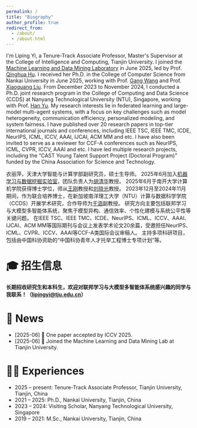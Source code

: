 ```yaml
---
permalink: /
title: "Biography"
author_profile: true
redirect_from: 
  - /about/
  - /about.html
---
```


<!--I'm Liping Yi, a PhD student in the College of Computer at Nankai University, working with Prof. Gang Wang.
I have been a visiting scholar in the College of Computing and Data Science at Nanyang Technological University, working with Prof. Han Yu.
Prior to NKU, I received bachelor degree from Qingdao University of Science and Technology in 2019.-->

I'm Liping Yi, a Tenure-Track Associate Professor, Master's Supervisor at the College of Intelligence and Computing, Tianjin University. 
I joined the [Machine Learning and Data Mining Laboratory](https://ml-dm-tju.pages.dev/) in June 2025, led by Prof. [Qinghua Hu](https://cic.tju.edu.cn/faculty/huqinghua/index.html).
I received her Ph.D. in the College of Computer Science from Nankai University in June 2025, working with Prof. [Gang Wang](https://cc.nankai.edu.cn/2021/0323/c13619a548871/page.htm) and Prof. [Xiaoguang Liu](https://cc.nankai.edu.cn/2021/0323/c13619a548878/page.htm). 
From December 2023 to November 2024, I conducted a Ph.D. joint research program in the College of Computing and Data Science (CCDS) at Nanyang Technological University (NTU), Singapore, working with Prof. [Han Yu](https://federated-learning.org/han.yu/). 
My research interests lie in federated learning and large-model multi-agent systems, with a focus on key challenges such as model heterogeneity, communication efficiency, personalized modeling, and system fairness.
I have published over 20 research papers in top-tier international journals and conferences, including IEEE TSC, IEEE TMC, ICDE, NeurIPS, ICML, ICCV, AAAI, IJCAI, ACM MM and etc.
I have also been invited to serve as a reviewer for CCF-A conferences such as NeurIPS, ICML, CVPR, ICCV, AAAI and etc.
I have led multiple research projects, including the “CAST Young Talent Support Project (Doctoral Program)” funded by the China Association for Science and Technology. 


衣丽萍，天津大学智能与计算学部副研究员，硕士生导师。
2025年6月加入[机器学习与数据挖掘实验室](https://ml-dm-tju.pages.dev/)，团队负责人为[胡清华](https://cic.tju.edu.cn/faculty/huqinghua/index.html)教授。
2025年6月于南开大学计算机学院获得博士学位，师从[王刚](https://cc.nankai.edu.cn/2021/0323/c13619a548871/page.htm)教授和[刘晓光](https://cc.nankai.edu.cn/2021/0323/c13619a548878/page.htm)教授。
2023年12月至2024年11月期间，作为联合培养博士，在新加坡南洋理工大学（NTU）计算与数据科学学院（CCDS）开展学术研究，合作导师为[于涵](https://federated-learning.org/han.yu/)副教授。
研究方向主要包括联邦学习与大模型多智能体系统，聚焦于模型异构、通信效率、个性化建模与系统公平性等关键问题。
在IEEE TSC、IEEE TMC、ICDE、NeurIPS、ICML、ICCV、AAAI、IJCAI、ACM MM等国际期刊与会议上发表学术论文20余篇，受邀担任NeurIPS、ICML、CVPR、ICCV、AAAI等CCF-A类国际会议审稿人。
主持多项科研项目，包括由中国科协资助的“中国科协青年人才托举工程博士专项计划”等。


🎓 招生信息
======
**长期招收研究生和本科生，欢迎对联邦学习与大模型多智能体系统感兴趣的同学与我联系！（lipingyi@tju.edu.cn）**


<!--Research Interest
======
+ Federated Learning: robustness to adversarial attacks, communication efficiency, personalization for boosting accuracy, and support for heterogeneous models
+ Large-scale Multi-agent Systems with Foundation Models-->
  

📢 News
======
+ [2025-06] 📝 One paper accepted by ICCV 2025.
+ [2025-06] 🏫 Joined the Machine Learning and Data Mining Lab at Tianjin University.
<!--+ [2025-06] 🧑‍🎓 Received Ph.D. degree in Computer Science from Nankai University.
-->


🧑‍💻 Experiences
======
+ 2025 – present: Tenure-Track Associate Professor, Tianjin University, Tianjin, China
+ 2021 – 2025: Ph.D., Nankai University, Tianjin, China
+ 2023 – 2024: Visiting Scholar, Nanyang Technological University, Singapore
+ 2019 – 2021: M.Sc., Nankai University, Tianjin, China
<!-- + 2015 – 2019: B.Sc., Qingdao University of Science and Technology, Qingdao, China-->

